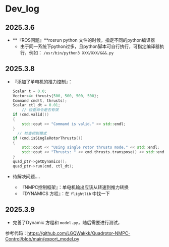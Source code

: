 # Dev_log

## 2025.3.6

- **『ROS问题』**rosrun python 文件的时候，指定不同的python编译器
  - 由于同一系统下python过多，且python脚本可自行执行，可指定编译器执行，例如：
    `/usr/bin/python3 XXX/XXX/&&&.py`

## 2025.3.8

- 『添加了单电机的推力控制』：

  

  ```c++
  Scalar t = 0.0;
  Vector<4> thrusts{500, 500, 500, 500};
  Command cmd(t, thrusts);
  Scalar ctl_dt = 0.01;
      // 检查命令是否有效
  if (cmd.valid())
  {
      std::cout << "Command is valid." << std::endl;
  }
  	// 检查控制模式
  if (cmd.isSingleRotorThrusts())
  {
      std::cout << "Using single rotor thrusts mode." << std::endl;
      std::cout << "Thrusts: " << cmd.thrusts.transpose() << std::endl;
  }
  quad_ptr->getDynamics();
  quad_ptr->run(cmd, ctl_dt);
  ```

- 待解决问题....
  - 『NMPC控制框架』：单电机输出应该从转速到推力转换
  - 『DYNAMICS 方程』：在 `flightlib` 中找一下

## 2025.3.9

-  完善了Dynamic 方程和 `model.py`，随后需要进行测试，

  参考代码：https://github.com/LGQWakkk/Quadrotor-NMPC-Control/blob/main/export_model.py
